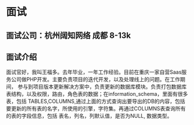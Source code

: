 # 面试

## 面试公司：杭州阔知网络 成都 8-13k

## 面试介绍
面试官好，我叫王福多。去年毕业，一年工作经验。目前在重庆一家自营Saas服务公司做PHP开发。主要负责项目的迭代开发，以及处理线上的问题。在工作期间，
参与到项目版本更新解决方案中，负责更新的数据库模块。负责打包数据库表结构，以及权限，路由，角色表的数据；在information_schema，里面有很多表，包括
TABLES,COLUMNS,通过上面的方式查询出要导出的DB的内容，包括要更新的所有表的名字，所使用的引擎，字符集。再通过COLUMNS表查询所有的表的字段信息，包括
表名，列名，列默认值，是否为NULL, 数据类型。